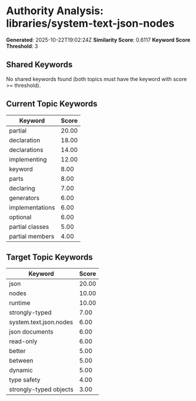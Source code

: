 # Authority Analysis: libraries/system-text-json-nodes

**Generated**: 2025-10-22T19:02:24Z
**Similarity Score**: 0.6117
**Keyword Score Threshold**: 3

## Shared Keywords

No shared keywords found (both topics must have the keyword with score >= threshold).

## Current Topic Keywords

| Keyword | Score |
|---------|-------|
| partial | 20.00 |
| declaration | 18.00 |
| declarations | 14.00 |
| implementing | 12.00 |
| keyword | 8.00 |
| parts | 8.00 |
| declaring | 7.00 |
| generators | 6.00 |
| implementations | 6.00 |
| optional | 6.00 |
| partial classes | 5.00 |
| partial members | 4.00 |

## Target Topic Keywords

| Keyword | Score |
|---------|-------|
| json | 20.00 |
| nodes | 10.00 |
| runtime | 10.00 |
| strongly-typed | 7.00 |
| system.text.json.nodes | 6.00 |
| json documents | 6.00 |
| read-only | 6.00 |
| better | 5.00 |
| between | 5.00 |
| dynamic | 5.00 |
| type safety | 4.00 |
| strongly-typed objects | 3.00 |


